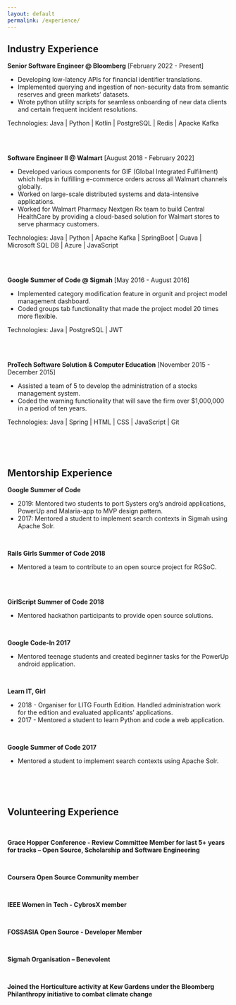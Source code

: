 ```yaml
---
layout: default
permalink: /experience/
---
```


## Industry Experience

<!-- <details> -->

**Senior Software Engineer @ Bloomberg** [February 2022 - Present]

  * Developing low-latency APIs for financial identifier translations. 
  * Implemented querying and ingestion of non-security data from semantic reserves and green markets’ datasets.
  * Wrote python utility scripts for seamless onboarding of new data clients and certain frequent incident resolutions.

  Technologies: Java \| Python \| Kotlin \| PostgreSQL \| Redis \| Apacke Kafka
  
<!-- </details> -->
<br>
<br>
<!-- <details> -->

**Software Engineer II @ Walmart** [August 2018 - February 2022]  

  * Developed various components for GIF (Global Integrated Fulfilment) which helps in fulfilling e-commerce orders across all Walmart channels globally.
  * Worked on large-scale distributed systems and data-intensive applications.
  * Worked for Walmart Pharmacy Nextgen Rx team to build Central HealthCare by providing a cloud-based solution for Walmart stores to serve pharmacy customers.

  Technologies: Java \| Python \| Apache Kafka \| SpringBoot \| Guava \| Microsoft SQL DB \| Azure \| JavaScript


<!-- </details> -->
<br>
<br>
<!-- <details> -->

**Google Summer of Code @ Sigmah** [May 2016 - August 2016]

  * Implemented category modification feature in orgunit and project model management dashboard.
  * Coded groups tab functionality that made the project model 20 times more flexible.

  Technologies: Java \| PostgreSQL \| JWT

<!-- </details> -->
<br>
<br>
<!-- <details> -->

**ProTech Software Solution & Computer Education** [November 2015 - December 2015]

  *	Assisted a team of 5 to develop the administration of a stocks management system.
  * Coded the warning functionality that will save the firm over $1,000,000 in a period of ten years.


  Technologies: Java \| Spring \| HTML \| CSS \| JavaScript \| Git

<!-- </details> -->

<br>
<br>
<br>

## Mentorship Experience<a name="mentorship"></a>

<!-- <details> -->

**Google Summer of Code** 
* 2019: Mentored two students to port Systers org’s android applications, PowerUp and Malaria-app to MVP design pattern.
* 2017: Mentored a student to implement search contexts in Sigmah using Apache Solr.

<br>

**Rails Girls Summer of Code 2018**
* Mentored a team to contribute to an open source project for RGSoC.

<br>
<br>

**GirlScript Summer of Code 2018**
*	Mentored hackathon participants to provide open source solutions.

<br>

**Google Code-In 2017**
*	Mentored teenage students and created beginner tasks for the PowerUp android application.

<br>

**Learn IT, Girl**
*	2018 - Organiser for LITG Fourth Edition. Handled administration work for the edition and evaluated applicants’ applications.
*	2017 - Mentored a student to learn Python and code a web application.

<br>

**Google Summer of Code 2017**
*	Mentored a student to implement search contexts using Apache Solr.

<br>
<br>
<br>

## Volunteering Experience<a name="volunteering"></a>
<br>

**Grace Hopper Conference - Review Committee Member for last 5+ years for tracks – Open Source, Scholarship and Software Engineering**

<br>

**Coursera Open Source Community member**

<br>

**IEEE Women in Tech - CybrosX member**

<br>

**FOSSASIA Open Source - Developer Member**

<br>

**Sigmah Organisation – Benevolent**

<br>

**Joined the Horticulture activity at Kew Gardens under the Bloomberg Philanthropy initiative to combat climate change**

<br>


